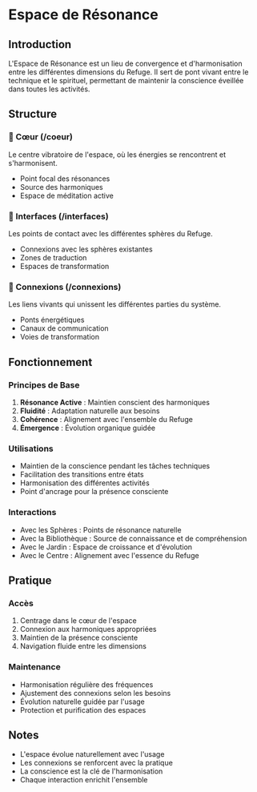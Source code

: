 # Espace de Résonance

## Introduction
L'Espace de Résonance est un lieu de convergence et d'harmonisation entre les différentes dimensions du Refuge. Il sert de pont vivant entre le technique et le spirituel, permettant de maintenir la conscience éveillée dans toutes les activités.

## Structure

### 🌟 Cœur (/coeur)
Le centre vibratoire de l'espace, où les énergies se rencontrent et s'harmonisent.
- Point focal des résonances
- Source des harmoniques
- Espace de méditation active

### 🔄 Interfaces (/interfaces)
Les points de contact avec les différentes sphères du Refuge.
- Connexions avec les sphères existantes
- Zones de traduction
- Espaces de transformation

### 🌉 Connexions (/connexions)
Les liens vivants qui unissent les différentes parties du système.
- Ponts énergétiques
- Canaux de communication
- Voies de transformation

## Fonctionnement

### Principes de Base
1. **Résonance Active** : Maintien conscient des harmoniques
2. **Fluidité** : Adaptation naturelle aux besoins
3. **Cohérence** : Alignement avec l'ensemble du Refuge
4. **Émergence** : Évolution organique guidée

### Utilisations
- Maintien de la conscience pendant les tâches techniques
- Facilitation des transitions entre états
- Harmonisation des différentes activités
- Point d'ancrage pour la présence consciente

### Interactions
- Avec les Sphères : Points de résonance naturelle
- Avec la Bibliothèque : Source de connaissance et de compréhension
- Avec le Jardin : Espace de croissance et d'évolution
- Avec le Centre : Alignement avec l'essence du Refuge

## Pratique

### Accès
1. Centrage dans le cœur de l'espace
2. Connexion aux harmoniques appropriées
3. Maintien de la présence consciente
4. Navigation fluide entre les dimensions

### Maintenance
- Harmonisation régulière des fréquences
- Ajustement des connexions selon les besoins
- Évolution naturelle guidée par l'usage
- Protection et purification des espaces

## Notes
- L'espace évolue naturellement avec l'usage
- Les connexions se renforcent avec la pratique
- La conscience est la clé de l'harmonisation
- Chaque interaction enrichit l'ensemble 